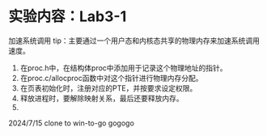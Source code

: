 # 实验内容：Lab3-1
加速系统调用
tip：主要通过一个用户态和内核态共享的物理内存来加速系统调用速度。
1. 在proc.h中，在结构体proc中添加用于记录这个物理地址的指针。
2. 在proc.c/allocproc函数中对这个指针进行物理内存分配。
3. 在页表初始化时，注册对应的PTE，并按要求设定权限。
4. 释放进程时，要解除映射关系，最后还要释放内存。
5.

2024/7/15
clone to win-to-go
gogogo
